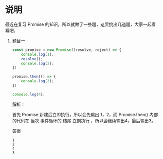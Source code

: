 # 说明
最近在复习 Promise 的知识，所以就做了一些题，这里挑出几道题，大家一起看看吧。

1. 题目一
    ```js
    const promise = new Promise((resolve, reject) => {
        console.log(1);
        resolve();
        console.log(2);
    })

    promise.then(() => {
        console.log(3);
    })

    console.log(4);
    ```

    解析：

    首先 Promise 新建后立即执行，所以会先输出 1，2，而 Promise.then() 内部的代码在 当次 事件循环的 结尾 立刻执行 ，所以会继续输出4，最后输出3。

    答案
    ```
    1
    2
    4
    3
    ```
